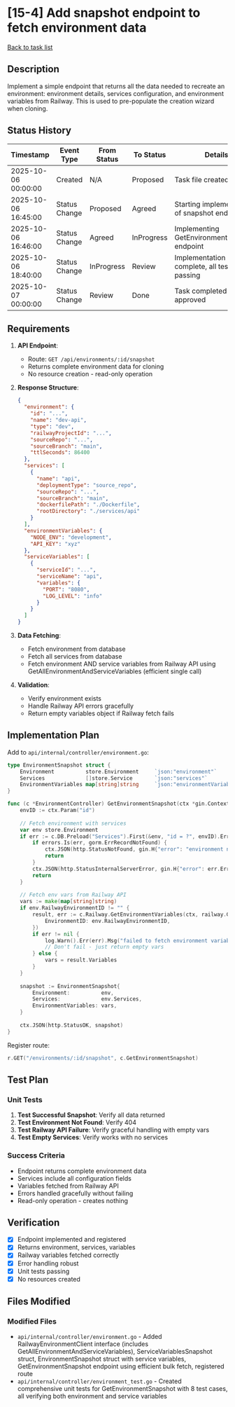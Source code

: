 # [15-4] Add snapshot endpoint to fetch environment data

[Back to task list](./tasks.md)

## Description

Implement a simple endpoint that returns all the data needed to recreate an environment: environment details, services configuration, and environment variables from Railway. This is used to pre-populate the creation wizard when cloning.

## Status History

| Timestamp | Event Type | From Status | To Status | Details | User |
|-----------|------------|-------------|-----------|---------|------|
| 2025-10-06 00:00:00 | Created | N/A | Proposed | Task file created | ai-agent |
| 2025-10-06 16:45:00 | Status Change | Proposed | Agreed | Starting implementation of snapshot endpoint | AI_Agent |
| 2025-10-06 16:46:00 | Status Change | Agreed | InProgress | Implementing GetEnvironmentSnapshot endpoint | AI_Agent |
| 2025-10-06 18:40:00 | Status Change | InProgress | Review | Implementation complete, all tests passing | AI_Agent |
| 2025-10-07 00:00:00 | Status Change | Review | Done | Task completed and approved | User |

## Requirements

1. **API Endpoint**:
   - Route: `GET /api/environments/:id/snapshot`
   - Returns complete environment data for cloning
   - No resource creation - read-only operation

2. **Response Structure**:
   ```json
   {
     "environment": {
       "id": "...",
       "name": "dev-api",
       "type": "dev",
       "railwayProjectId": "...",
       "sourceRepo": "...",
       "sourceBranch": "main",
       "ttlSeconds": 86400
     },
     "services": [
       {
         "name": "api",
         "deploymentType": "source_repo",
         "sourceRepo": "...",
         "sourceBranch": "main",
         "dockerfilePath": "./Dockerfile",
         "rootDirectory": "./services/api"
       }
     ],
     "environmentVariables": {
       "NODE_ENV": "development",
       "API_KEY": "xyz"
     },
     "serviceVariables": [
       {
         "serviceId": "...",
         "serviceName": "api",
         "variables": {
           "PORT": "8080",
           "LOG_LEVEL": "info"
         }
       }
     ]
   }
   ```

3. **Data Fetching**:
   - Fetch environment from database
   - Fetch all services from database
   - Fetch environment AND service variables from Railway API using GetAllEnvironmentAndServiceVariables (efficient single call)

4. **Validation**:
   - Verify environment exists
   - Handle Railway API errors gracefully
   - Return empty variables object if Railway fetch fails

## Implementation Plan

Add to `api/internal/controller/environment.go`:

```go
type EnvironmentSnapshot struct {
    Environment          store.Environment     `json:"environment"`
    Services             []store.Service       `json:"services"`
    EnvironmentVariables map[string]string     `json:"environmentVariables"`
}

func (c *EnvironmentController) GetEnvironmentSnapshot(ctx *gin.Context) {
    envID := ctx.Param("id")
    
    // Fetch environment with services
    var env store.Environment
    if err := c.DB.Preload("Services").First(&env, "id = ?", envID).Error; err != nil {
        if errors.Is(err, gorm.ErrRecordNotFound) {
            ctx.JSON(http.StatusNotFound, gin.H{"error": "environment not found"})
            return
        }
        ctx.JSON(http.StatusInternalServerError, gin.H{"error": err.Error()})
        return
    }
    
    // Fetch env vars from Railway API
    vars := make(map[string]string)
    if env.RailwayEnvironmentID != "" {
        result, err := c.Railway.GetEnvironmentVariables(ctx, railway.GetEnvironmentVariablesInput{
            EnvironmentID: env.RailwayEnvironmentID,
        })
        if err != nil {
            log.Warn().Err(err).Msg("failed to fetch environment variables for snapshot")
            // Don't fail - just return empty vars
        } else {
            vars = result.Variables
        }
    }
    
    snapshot := EnvironmentSnapshot{
        Environment:          env,
        Services:             env.Services,
        EnvironmentVariables: vars,
    }
    
    ctx.JSON(http.StatusOK, snapshot)
}
```

Register route:
```go
r.GET("/environments/:id/snapshot", c.GetEnvironmentSnapshot)
```

## Test Plan

### Unit Tests

1. **Test Successful Snapshot**: Verify all data returned
2. **Test Environment Not Found**: Verify 404
3. **Test Railway API Failure**: Verify graceful handling with empty vars
4. **Test Empty Services**: Verify works with no services

### Success Criteria

- Endpoint returns complete environment data
- Services include all configuration fields
- Variables fetched from Railway API
- Errors handled gracefully without failing
- Read-only operation - creates nothing

## Verification

- [x] Endpoint implemented and registered
- [x] Returns environment, services, variables
- [x] Railway variables fetched correctly
- [x] Error handling robust
- [x] Unit tests passing
- [x] No resources created

## Files Modified

### Modified Files
- `api/internal/controller/environment.go` - Added RailwayEnvironmentClient interface (includes GetAllEnvironmentAndServiceVariables), ServiceVariablesSnapshot struct, EnvironmentSnapshot struct with service variables, GetEnvironmentSnapshot endpoint using efficient bulk fetch, registered route
- `api/internal/controller/environment_test.go` - Created comprehensive unit tests for GetEnvironmentSnapshot with 8 test cases, all verifying both environment and service variables
